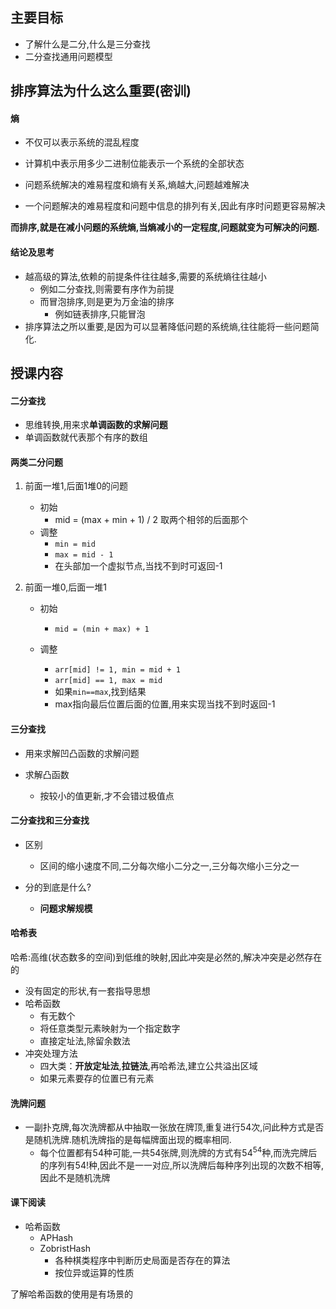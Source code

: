 ## 主要目标

- 了解什么是二分,什么是三分查找
- 二分查找通用问题模型

## 排序算法为什么这么重要(密训)

#### 熵

- 不仅可以表示系统的混乱程度

- 计算机中表示用多少二进制位能表示一个系统的全部状态
- 问题系统解决的难易程度和熵有关系,熵越大,问题越难解决
- 一个问题解决的难易程度和问题中信息的排列有关,因此有序时问题更容易解决

**而排序,就是在减小问题的系统熵,当熵减小的一定程度,问题就变为可解决的问题.**

#### 结论及思考

- 越高级的算法,依赖的前提条件往往越多,需要的系统熵往往越小
  - 例如二分查找,则需要有序作为前提
  - 而冒泡排序,则是更为万金油的排序
    - 例如链表排序,只能冒泡
- 排序算法之所以重要,是因为可以显著降低问题的系统熵,往往能将一些问题简化.

## 授课内容

#### 二分查找

- 思维转换,用来求**单调函数的求解问题**
- 单调函数就代表那个有序的数组

#### 两类二分问题

1. 前面一堆1,后面1堆0的问题
   - 初始
     - mid = (max + min + 1) / 2 取两个相邻的后面那个
   - 调整
     - `min = mid`
     - `max = mid - 1`
     - 在头部加一个虚拟节点,当找不到时可返回-1

2. 前面一堆0,后面一堆1

   - 初始
     - `mid = (min + max) + 1`

   - 调整
     - `arr[mid] != 1, min = mid + 1`
     - `arr[mid] == 1, max = mid`
     - 如果`min==max`,找到结果
     - max指向最后位置后面的位置,用来实现当找不到时返回-1

#### 三分查找

- 用来求解凹凸函数的求解问题

- 求解凸函数
  - 按较小的值更新,才不会错过极值点

#### 二分查找和三分查找

- 区别
  - 区间的缩小速度不同,二分每次缩小二分之一,三分每次缩小三分之一

- 分的到底是什么?
  - **问题求解规模**

#### 哈希表

哈希:高维(状态数多的空间)到低维的映射,因此冲突是必然的,解决冲突是必然存在的

- 没有固定的形状,有一套指导思想
- 哈希函数
  - 有无数个
  - 将任意类型元素映射为一个指定数字
  - 直接定址法,除留余数法
- 冲突处理方法
  - 四大类：**开放定址法**,**拉链法**,再哈希法,建立公共溢出区域
  - 如果元素要存的位置已有元素

#### 洗牌问题

- 一副扑克牌,每次洗牌都从中抽取一张放在牌顶,重复进行54次,问此种方式是否是随机洗牌.随机洗牌指的是每幅牌面出现的概率相同.
  - 每个位置都有54种可能,一共54张牌,则洗牌的方式有$54^{54}$种,而洗完牌后的序列有$54!$种,因此不是一一对应,所以洗牌后每种序列出现的次数不相等,因此不是随机洗牌

#### 课下阅读

- 哈希函数
  - APHash
  - ZobristHash
    - 各种棋类程序中判断历史局面是否存在的算法
    - 按位异或运算的性质

了解哈希函数的使用是有场景的